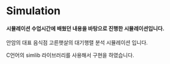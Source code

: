 # Simulation

#### 시뮬레이션 수업시간에 배웠던 내용을 바탕으로 진행한 시뮬레이션입니다.

안암의 대표 음식점 고른햇살의 대기행렬 분석 시뮬레이션 입니다.

C언어의 simlib 라이브러리를 사용해서 구현을 하였습니다.
